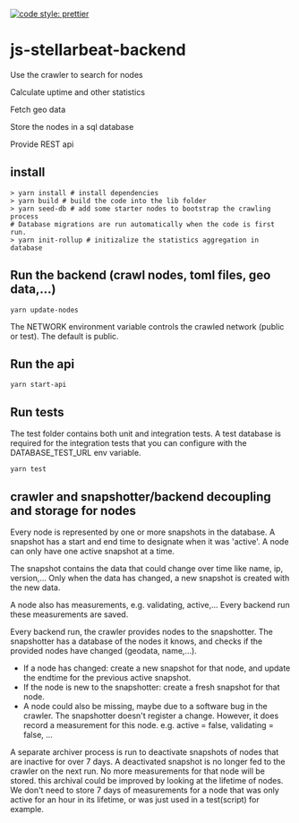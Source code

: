 [![code style: prettier](https://img.shields.io/badge/code_style-prettier-ff69b4.svg?style=flat-square)](https://github.com/prettier/prettier)
# js-stellarbeat-backend

Use the crawler to search for nodes

Calculate uptime and other statistics

Fetch geo data

Store the nodes in a sql database

Provide REST api


## install

````
> yarn install # install dependencies
> yarn build # build the code into the lib folder
> yarn seed-db # add some starter nodes to bootstrap the crawling process
# Database migrations are run automatically when the code is first run.
> yarn init-rollup # initizalize the statistics aggregation in database
````

## Run the backend (crawl nodes, toml files, geo data,...)

````
yarn update-nodes
````
The NETWORK environment variable controls the crawled network (public or test). The default is public.

## Run the api

````
yarn start-api
````


## Run tests

The test folder contains both unit and integration tests. A test database is required for the integration tests that you can configure with the DATABASE_TEST_URL env variable.

```` yarn test ````

## crawler and snapshotter/backend decoupling and storage for nodes 

Every node is represented by one or more snapshots in the database. A snapshot has a start and end time to designate when it was 'active'. A node can only have one active snapshot at a time.

The snapshot contains the data that could change over time like name, ip, version,... Only when the data has changed, a new snapshot is created with the new data. 

A node also has measurements, e.g. validating, active,... Every backend run these measurements are saved.

Every backend run, the crawler provides nodes to the snapshotter. The snapshotter has a database of the nodes it knows, and checks if the provided nodes have changed (geodata, name,...).
* If a node has changed: create a new snapshot for that node, and update the endtime for the previous active snapshot. 
* If the node is new to the snapshotter: create a fresh snapshot for that node.
* A node could also be missing, maybe due to a software bug in the crawler. The snapshotter doesn't register a change. However, it does record a measurement for this node. e.g. active = false, validating = false, ...

A separate archiver process is run to deactivate snapshots of nodes that are inactive for over 7 days. A deactivated snapshot is no longer fed to the crawler on the next run. No more measurements for that node will be stored. this archival could be improved by looking at the lifetime of nodes. We don't need to store 7 days of measurements for a node that was only active for an hour in its lifetime, or was just used in a test(script) for example. 